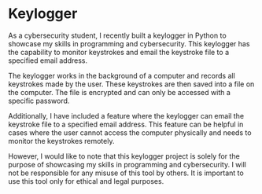 # Keylogger

As a cybersecurity student, I recently built a keylogger in Python to showcase my skills in programming and cybersecurity. This keylogger has the capability to monitor keystrokes and email the keystroke file to a specified email address.

The keylogger works in the background of a computer and records all keystrokes made by the user. These keystrokes are then saved into a file on the computer. The file is encrypted and can only be accessed with a specific password.

Additionally, I have included a feature where the keylogger can email the keystroke file to a specified email address. This feature can be helpful in cases where the user cannot access the computer physically and needs to monitor the keystrokes remotely.

However, I would like to note that this keylogger project is solely for the purpose of showcasing my skills in programming and cybersecurity. I will not be responsible for any misuse of this tool by others. It is important to use this tool only for ethical and legal purposes.



